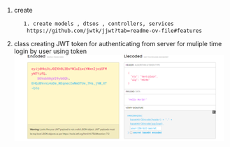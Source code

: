 1. create 
          

          1. create models , dtsos , controllers, services
           https://github.com/jwtk/jjwt?tab=readme-ov-file#features

2. class creating JWT token for authenticating from server
   for muliple time login by user using token 
![img_2.png](img_2.png)
          

         